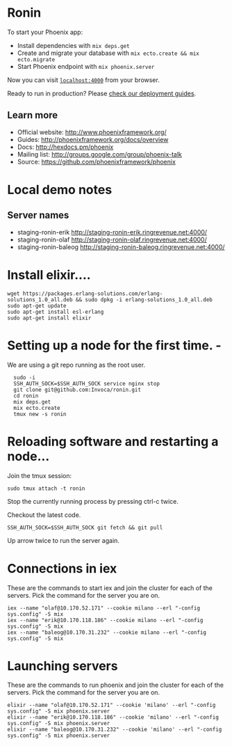 # Ronin

To start your Phoenix app:

  * Install dependencies with `mix deps.get`
  * Create and migrate your database with `mix ecto.create && mix ecto.migrate`
  * Start Phoenix endpoint with `mix phoenix.server`

Now you can visit [`localhost:4000`](http://localhost:4000) from your browser.

Ready to run in production? Please [check our deployment guides](http://www.phoenixframework.org/docs/deployment).

## Learn more

  * Official website: http://www.phoenixframework.org/
  * Guides: http://phoenixframework.org/docs/overview
  * Docs: http://hexdocs.pm/phoenix
  * Mailing list: http://groups.google.com/group/phoenix-talk
  * Source: https://github.com/phoenixframework/phoenix

# Local demo notes

## Server names
 * staging-ronin-erik http://staging-ronin-erik.ringrevenue.net:4000/
 * staging-ronin-olaf http://staging-ronin-olaf.ringrevenue.net:4000/
 * staging-ronin-baleog http://staging-ronin-baleog.ringrevenue.net:4000/


# Install elixir....
```
wget https://packages.erlang-solutions.com/erlang-solutions_1.0_all.deb && sudo dpkg -i erlang-solutions_1.0_all.deb
sudo apt-get update
sudo apt-get install esl-erlang
sudo apt-get install elixir
```

# Setting up a node for the first time. -
We are using a git repo running as the root user.
```
  sudo -i
  SSH_AUTH_SOCK=$SSH_AUTH_SOCK service nginx stop
  git clone git@github.com:Invoca/ronin.git
  cd ronin
  mix deps.get
  mix ecto.create
  tmux new -s ronin
```

# Reloading software and restarting a node...
Join the tmux session:
```  
sudo tmux attach -t ronin
```
Stop the currently running process by pressing ctrl-c twice.

Checkout the latest code.
```
SSH_AUTH_SOCK=$SSH_AUTH_SOCK git fetch && git pull
```

Up arrow twice to run the server again.


# Connections in iex
These are the commands to start iex and join the cluster for each of the servers.  Pick the command for the server you are on. 
```
iex --name "olaf@10.170.52.171" --cookie milano --erl "-config sys.config" -S mix
iex --name "erik@10.170.118.186" --cookie milano --erl "-config sys.config" -S mix
iex --name "baleog@10.170.31.232" --cookie milano --erl "-config sys.config" -S mix
```

# Launching servers
These are the commands to run phoenix and join the cluster for each of the servers.  Pick the command for the server you are on. 
```
elixir --name "olaf@10.170.52.171" --cookie 'milano' --erl "-config sys.config" -S mix phoenix.server
elixir --name "erik@10.170.118.186" --cookie 'milano' --erl "-config sys.config" -S mix phoenix.server
elixir --name "baleog@10.170.31.232" --cookie 'milano' --erl "-config sys.config" -S mix phoenix.server
```
